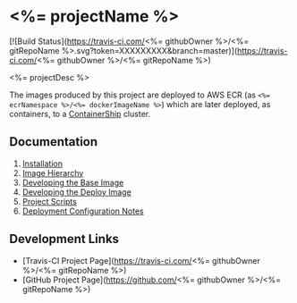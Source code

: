 <%= projectName %>
======================

[![Build Status](https://travis-ci.com/<%= githubOwner %>/<%= gitRepoName %>.svg?token=XXXXXXXXX&branch=master)](https://travis-ci.com/<%= githubOwner %>/<%= gitRepoName %>)

<%= projectDesc %>

The images produced by this project are deployed to AWS ECR
(as `<%= ecrNamespace %>/<%= dockerImageName %>`) which are later
deployed, as containers, to a [ContainerShip](https://cloud.containership.io/)
cluster.

## Documentation

1. [Installation](docs/installation.md)
2. [Image Hierarchy](docs/image-hierarchy.md)
3. [Developing the Base Image](docs/dev-base-image.md)
4. [Developing the Deploy Image](docs/dev-deploy-image.md)
5. [Project Scripts](docs/project-scripts.md)
6. [Deployment Configuration Notes](docs/deploy-config.md)


## Development Links

* [Travis-CI Project Page](https://travis-ci.com/<%= githubOwner %>/<%= gitRepoName %>)
* [GitHub Project Page](https://github.com/<%= githubOwner %>/<%= gitRepoName %>)
